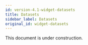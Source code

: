 ```yaml
---
id: version-4.1-widget-datasets
title: Datasets
sidebar_label: Datasets
original_id: widget-datasets
---
```


This document is under construction.